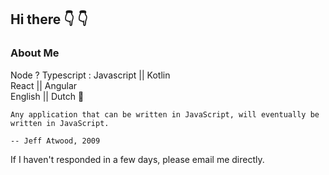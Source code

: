 ## Hi there :point_down:	:point_down:	

### About Me

Node ? Typescript : Javascript || Kotlin \
React || Angular\
English || Dutch :pinching_hand:

    Any application that can be written in JavaScript, will eventually be written in JavaScript.

    -- Jeff Atwood, 2009

If I haven't responded in a few days, please email me directly. 
